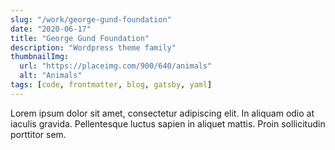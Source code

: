 ```yaml
---
slug: "/work/george-gund-foundation"
date: "2020-06-17"
title: "George Gund Foundation"
description: "Wordpress theme family"
thumbnailImg:
  url: "https://placeimg.com/900/640/animals"
  alt: "Animals"
tags: [code, frontmatter, blog, gatsby, yaml]
---
```


Lorem ipsum dolor sit amet, consectetur adipiscing elit. In aliquam odio at iaculis gravida. Pellentesque luctus sapien in aliquet mattis. Proin sollicitudin porttitor sem.
